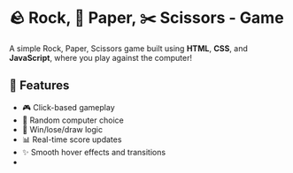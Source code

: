 # 🪨 Rock, 📄 Paper, ✂️ Scissors - Game

A simple Rock, Paper, Scissors game built using **HTML**, **CSS**, and **JavaScript**, where you play against the computer!

## 🚀 Features
- 🎮 Click-based gameplay
- 🤖 Random computer choice
- 🧠 Win/lose/draw logic
- 📊 Real-time score updates
- ✨ Smooth hover effects and transitions
- 
